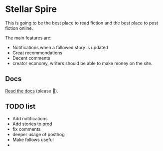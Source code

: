 # Stellar Spire

This is going to be the best place to read fiction and the best place to post
fiction online.

The main features are:

- Notifications when a followed story is updated
- Great recommondations
- Decent comments
- creator economy, writers should be able to make money on the site.

## Docs

[Read the docs](https://github.com/epicweb-dev/epic-stack/blob/main/docs)
(please 🙏).

## TODO list


- Add notifications
- Add stories to prod
- fix comments
- deeper usage of posthog
- Make follows useful
- 

